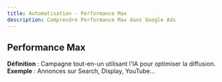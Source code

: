 ```yaml
---
title: Automatisation - Performance Max
description: Comprendre Performance Max dans Google Ads
---
```


## Performance Max
**Définition** : Campagne tout-en-un utilisant l'IA pour optimiser la diffusion.  
**Exemple** : Annonces sur Search, Display, YouTube…